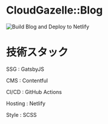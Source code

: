 # CloudGazelle::Blog

![Build Blog and Deploy to Netlify](https://github.com/haryoiro/ssg-blog-example/workflows/Build%20Blog%20and%20Deploy%20to%20Netlify/badge.svg?branch=master&event=page_build)

# 技術スタック
SSG     :  GatsbyJS

CMS     :  Contentful

CI/CD   :  GitHub Actions

Hosting :  Netlify

Style   :  SCSS


